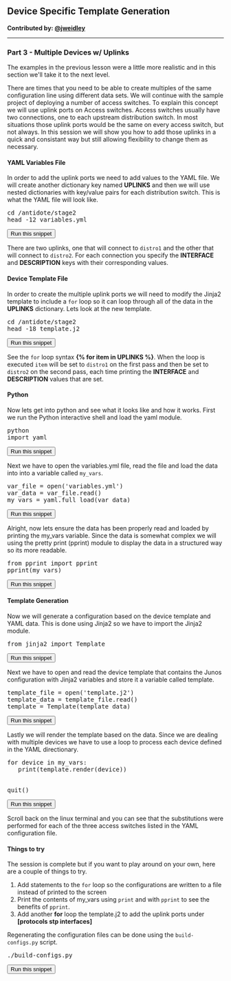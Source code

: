 ## Device Specific Template Generation

**Contributed by: [@jweidley](https://github.com/jweidley)**

---

### Part 3  - Multiple Devices w/ Uplinks

The examples in the previous lesson were a little more realistic and in this section we'll take it to the next level. 

There are times that you need to be able to create multiples of the same configuration line using different data sets. We will continue with the sample project of deploying a number of access switches. To explain this concept we will use uplink ports on Access switches. Access switches usually have two connections, one to each upstream distribution switch. In most situations those uplink ports would be the same on every access switch, but not always. In this session we will show you how to add those uplinks in a quick and consistant way but still allowing flexibility to change them as necessary.


#### YAML Variables File 
In order to add the uplink ports we need to add values to the YAML file. We will create another dictionary key named **UPLINKS** and then we will use nested dictionaries with key/value pairs for each distribution switch. This is what the YAML file will look like.

<pre>
cd /antidote/stage2
head -12 variables.yml
</pre>
<button type="button" class="btn btn-primary btn-sm" onclick="runSnippetInTab('linux', this)">Run this snippet</button>

There are two uplinks, one that will connect to `distro1` and the other that will connect to `distro2`. For each connection you specify the **INTERFACE** and **DESCRIPTION** keys with their corresponding values.

#### Device Template File
In order to create the multiple uplink ports we will need to modify the Jinja2 template to include a `for` loop so it can loop through all of the data in the **UPLINKS** dictionary. Lets look at the new template.
<pre>
cd /antidote/stage2
head -18 template.j2
</pre>
<button type="button" class="btn btn-primary btn-sm" onclick="runSnippetInTab('linux', this)">Run this snippet</button>

See the `for` loop syntax **\{% for item in UPLINKS %\}**. When the loop is executed `item` will be set to `distro1` on the first pass and then be set to `distro2` on the second pass, each time printing the **INTERFACE** and **DESCRIPTION** values that are set.

#### Python
Now lets get into python and see what it looks like and how it works. First we run the Python interactive shell and load the yaml module.

<pre>
python
import yaml
</pre>
<button type="button" class="btn btn-primary btn-sm" onclick="runSnippetInTab('linux', this)">Run this snippet</button>

Next we have to open the variables.yml file, read the file and load the data into into a variable called `my_vars`.
<pre>
var_file = open('variables.yml')
var_data = var_file.read()
my_vars = yaml.full_load(var_data)
</pre>
<button type="button" class="btn btn-primary btn-sm" onclick="runSnippetInTab('linux', this)">Run this snippet</button>

Alright, now lets ensure the data has been properly read and loaded by printing the my_vars variable. Since the data is somewhat complex we will using the pretty print (pprint) module to display the data in a structured way so its more readable.
<pre>
from pprint import pprint
pprint(my_vars)
</pre>
<button type="button" class="btn btn-primary btn-sm" onclick="runSnippetInTab('linux', this)">Run this snippet</button>

#### Template Generation
Now we will generate a configuration based on the device template and YAML data. This is done using Jinja2 so we have to import the Jinja2 module.

<pre>
from jinja2 import Template
</pre>
<button type="button" class="btn btn-primary btn-sm" onclick="runSnippetInTab('linux', this)">Run this snippet</button>

Next we have to open and read the device template that contains the Junos configuration with Jinja2 variables and store it a variable called template.

<pre>
template_file = open('template.j2')
template_data = template_file.read()
template = Template(template_data)
</pre>
<button type="button" class="btn btn-primary btn-sm" onclick="runSnippetInTab('linux', this)">Run this snippet</button>

Lastly we will render the template based on the data. Since we are dealing with multiple devices we have to use a loop to process each device defined in the YAML directionary.

<pre>
for device in my_vars:
   print(template.render(device))


quit()
</pre>
<button type="button" class="btn btn-primary btn-sm" onclick="runSnippetInTab('linux', this)">Run this snippet</button>

Scroll back on the linux terminal and you can see that the substitutions were performed for each of the three access switches listed in the YAML configuration file. 

#### Things to try
The session is complete but if you want to play around on your own, here are a couple of things to try.

1. Add statements to the `for` loop so the configurations are written to a file instead of printed to the screen
2. Print the contents of my_vars using `print` and with `pprint` to see the benefits of `pprint`.
3. Add another **for** loop the template.j2 to add the uplink ports under **[protocols stp interfaces]**

Regenerating the configuration files can be done using the `build-configs.py` script.
<pre>
./build-configs.py
</pre>
<button type="button" class="btn btn-primary btn-sm" onclick="runSnippetInTab('linux', this)">Run this snippet</button>


